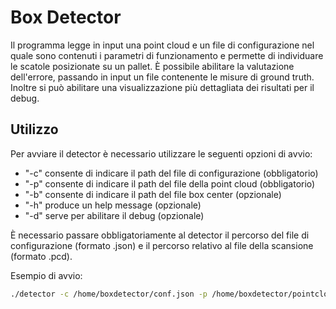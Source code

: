 # Box Detector
Il programma legge in input una point cloud e un file di configurazione nel quale sono contenuti i parametri di funzionamento e permette di individuare le scatole posizionate su un pallet. È possibile abilitare la valutazione dell'errore, passando in input un file contenente le misure di ground truth. Inoltre si può abilitare una visualizzazione più dettagliata dei risultati per il debug.

## Utilizzo
Per avviare il detector è necessario utilizzare le seguenti opzioni di avvio:
* "-c" consente di indicare il path del file di configurazione (obbligatorio)
* "-p" consente di indicare il path del file della point cloud (obbligatorio)
* "-b" consente di indicare il path del file box center (opzionale)
* "-h" produce un help message (opzionale)
* "-d" serve per abilitare il debug (opzionale)

È necessario passare obbligatoriamente al detector il percorso del file di configurazione (formato .json) e il percorso relativo al file della scansione (formato .pcd). 

Esempio di avvio: 
```bash
./detector -c /home/boxdetector/conf.json -p /home/boxdetector/pointcloud.pcd -d
```
